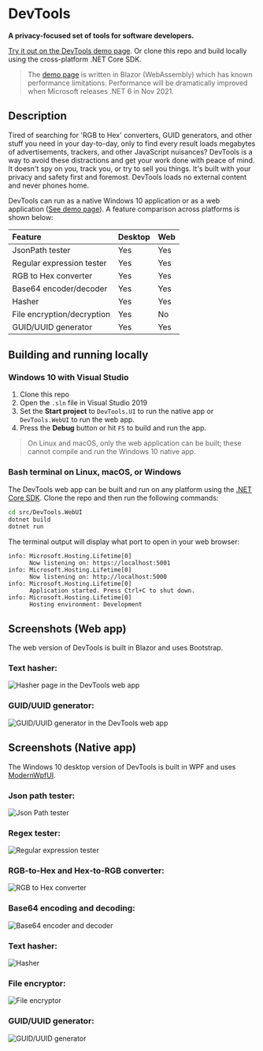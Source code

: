 # DevTools

**A privacy-focused set of tools for software developers.**

[Try it out on the DevTools demo page](https://d365zs3ub4ze90.cloudfront.net/). Or clone this repo and build locally using the cross-platform .NET Core SDK.

> The [demo page](https://d365zs3ub4ze90.cloudfront.net/) is written in Blazor (WebAssembly) which has known performance limitations. Performance will be dramatically improved when Microsoft releases .NET 6 in Nov 2021.

## Description

Tired of searching for 'RGB to Hex' converters, GUID generators, and other stuff you need in your day-to-day,
    only to find every result loads megabytes of advertisements, trackers, and other JavaScript nuisances?
    DevTools is a way to avoid these distractions and get your work done with peace of mind. It doesn't spy on you, track you, or try to sell you things. It's built with your privacy and safety first and foremost. DevTools loads no external content and never phones home.

DevTools can run as a native Windows 10 application or as a web application ([See demo page](https://d365zs3ub4ze90.cloudfront.net/)). A feature comparison across platforms is shown below:

| Feature                    | Desktop       | Web   |
|:-------------------------- |:------------- |:----- |
| JsonPath tester            | Yes           | Yes   |
| Regular expression tester  | Yes           | Yes   |
| RGB to Hex converter       | Yes           | Yes   |
| Base64 encoder/decoder     | Yes           | Yes   |
| Hasher                     | Yes           | Yes   |
| File encryption/decryption | Yes           | No    |
| GUID/UUID generator        | Yes           | Yes   |

## Building and running locally

### Windows 10 with Visual Studio

1. Clone this repo
2. Open the `.sln` file in Visual Studio 2019
3. Set the **Start project** to `DevTools.UI` to run the native app or `DevTools.WebUI` to run the web app.
4. Press the **Debug** button or hit `F5` to build and run the app.

> On Linux and macOS, only the web application can be built; these cannot compile and run the Windows 10 native app.

### Bash terminal on Linux, macOS, or Windows
The DevTools web app can be built and run on any platform using the [.NET Core SDK](https://dotnet.microsoft.com/download). Clone the repo and then run the following commands:

```bash
cd src/DevTools.WebUI
dotnet build
dotnet run
```

The terminal output will display what port to open in your web browser:

```
info: Microsoft.Hosting.Lifetime[0]
      Now listening on: https://localhost:5001
info: Microsoft.Hosting.Lifetime[0]
      Now listening on: http://localhost:5000
info: Microsoft.Hosting.Lifetime[0]
      Application started. Press Ctrl+C to shut down.
info: Microsoft.Hosting.Lifetime[0]
      Hosting environment: Development
```

## Screenshots (Web app)

The web version of DevTools is built in Blazor and uses Bootstrap.

### Text hasher:
![Hasher page in the DevTools web app](/images/web-image-05.png)

### GUID/UUID generator:
![GUID/UUID generator in the DevTools web app](/images/web-image-07.png)

## Screenshots (Native app)

The Windows 10 desktop version of DevTools is built in WPF and uses [ModernWpfUI](https://github.com/Kinnara/ModernWpf).

### Json path tester:
![Json Path tester](/images/image01.png)

### Regex tester:
![Regular expression tester](/images/image02.png)

### RGB-to-Hex and Hex-to-RGB converter:
![RGB to Hex converter](/images/image03.png)

### Base64 encoding and decoding:
![Base64 encoder and decoder](/images/image04.png)

### Text hasher:
![Hasher](/images/image05.png)

### File encryptor:
![File encryptor](/images/image06.png)

### GUID/UUID generator:
![GUID/UUID generator](/images/image07.png)
